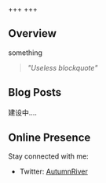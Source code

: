 +++
+++

## Overview

something

> *"Useless blockquote"*

## Blog Posts

建设中....

## Online Presence

Stay connected with me:

- Twitter: [AutumnRiver](https://twitter.com/jordenAAA)


